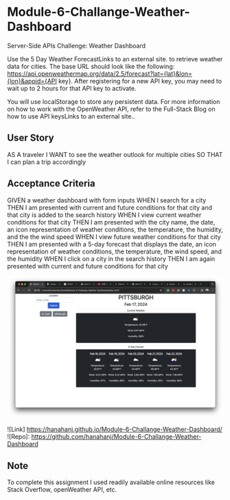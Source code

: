 # Module-6-Challange-Weather-Dashboard
Server-Side APIs Challenge: Weather Dashboard


Use the 5 Day Weather ForecastLinks to an external site. to retrieve weather data for cities. The base URL should look like the following: https://api.openweathermap.org/data/2.5/forecast?lat={lat}&lon={lon}&appid={API key}. After registering for a new API key, you may need to wait up to 2 hours for that API key to activate.

You will use localStorage to store any persistent data. For more information on how to work with the OpenWeather API, refer to the Full-Stack Blog on how to use API keysLinks to an external site..


## User Story

AS A traveler
I WANT to see the weather outlook for multiple cities
SO THAT I can plan a trip accordingly

## Acceptance Criteria

GIVEN a weather dashboard with form inputs
WHEN I search for a city
THEN I am presented with current and future conditions for that city and that city is added to the search history
WHEN I view current weather conditions for that city
THEN I am presented with the city name, the date, an icon representation of weather conditions, the temperature, the humidity, and the the wind speed
WHEN I view future weather conditions for that city
THEN I am presented with a 5-day forecast that displays the date, an icon representation of weather conditions, the temperature, the wind speed, and the humidity
WHEN I click on a city in the search history
THEN I am again presented with current and future conditions for that city


![Screencap](https://github.com/hanahanj/Module-6-Challange-Weather-Dashboard/blob/main/Mod6-Screencap.png) 

![Link] https://hanahanj.github.io/Module-6-Challange-Weather-Dashboard/
![Repo]: https://github.com/hanahanj/Module-6-Challange-Weather-Dashboard

## Note
To complete this assignment I used readily available online resources like Stack Overflow, openWeather API, etc. 